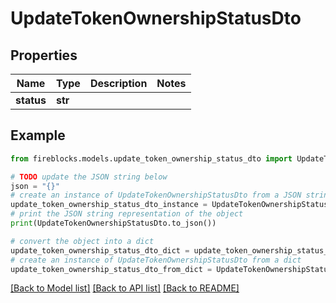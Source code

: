 # UpdateTokenOwnershipStatusDto


## Properties

Name | Type | Description | Notes
------------ | ------------- | ------------- | -------------
**status** | **str** |  | 

## Example

```python
from fireblocks.models.update_token_ownership_status_dto import UpdateTokenOwnershipStatusDto

# TODO update the JSON string below
json = "{}"
# create an instance of UpdateTokenOwnershipStatusDto from a JSON string
update_token_ownership_status_dto_instance = UpdateTokenOwnershipStatusDto.from_json(json)
# print the JSON string representation of the object
print(UpdateTokenOwnershipStatusDto.to_json())

# convert the object into a dict
update_token_ownership_status_dto_dict = update_token_ownership_status_dto_instance.to_dict()
# create an instance of UpdateTokenOwnershipStatusDto from a dict
update_token_ownership_status_dto_from_dict = UpdateTokenOwnershipStatusDto.from_dict(update_token_ownership_status_dto_dict)
```
[[Back to Model list]](../README.md#documentation-for-models) [[Back to API list]](../README.md#documentation-for-api-endpoints) [[Back to README]](../README.md)



